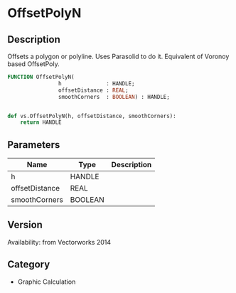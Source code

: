 # OffsetPolyN

## Description
Offsets a polygon or polyline. Uses Parasolid to do it. Equivalent of Voronoy based OffsetPoly.

```pascal
FUNCTION OffsetPolyN(
				h              : HANDLE;
				offsetDistance : REAL;
				smoothCorners  : BOOLEAN) : HANDLE;
```

```python

def vs.OffsetPolyN(h, offsetDistance, smoothCorners):
    return HANDLE
```

## Parameters
|Name|Type|Description|
|---|---|---|
|h|HANDLE||
|offsetDistance|REAL||
|smoothCorners|BOOLEAN||

## Version
Availability: from Vectorworks 2014
## Category
* Graphic Calculation

